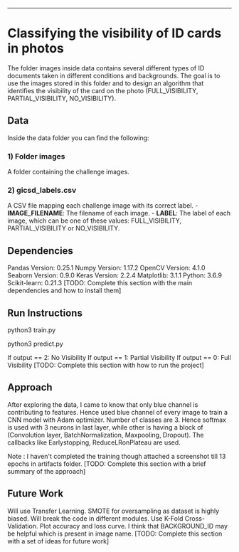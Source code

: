 ***


# Classifying the visibility of ID cards in photos

The folder images inside data contains several different types of ID documents taken in different conditions and backgrounds. The goal is to use the images stored in this folder and to design an algorithm that identifies the visibility of the card on the photo (FULL_VISIBILITY, PARTIAL_VISIBILITY, NO_VISIBILITY).

## Data

Inside the data folder you can find the following:

### 1) Folder images
A folder containing the challenge images.

### 2) gicsd_labels.csv
A CSV file mapping each challenge image with its correct label.
	- **IMAGE_FILENAME**: The filename of each image.
	- **LABEL**: The label of each image, which can be one of these values: FULL_VISIBILITY, PARTIAL_VISIBILITY or NO_VISIBILITY. 


## Dependencies

Pandas Version: 0.25.1
Numpy Version: 1.17.2
OpenCV Version: 4.1.0
Seaborn Version: 0.9.0
Keras Version: 2.2.4
Matplotlib: 3.1.1
Python: 3.6.9
Scikit-learn: 0.21.3
[TODO: Complete this section with the main dependencies and how to install them]

## Run Instructions

python3 train.py

python3 predict.py

If output == 2:
	No Visibility
If output == 1:
	Partial Visibility
If output == 0:
	Full Visibility
[TODO: Complete this section with how to run the project]

## Approach

After exploring the data, I came to know that only blue channel is contributing to features. Hence used blue channel of every image to train a CNN model with Adam optimizer. Number of classes are 3. Hence softmax is used with 3 neurons in last layer, while other is having a block of (Convolution layer, BatchNormalization, Maxpooling, Dropout).
The callbacks like Earlystopping, ReduceLRonPlateau are used.

Note : I haven't completed the training though attached a screenshot till 13 epochs in artifacts folder.
[TODO: Complete this section with a brief summary of the approach]

## Future Work

Will use Transfer Learning.
SMOTE for oversampling as dataset is highly biased.
Will break the code in different modules.
Use K-Fold Cross-Validation.
Plot accuracy and loss curve.
I think that BACKGROUND_ID may be helpful which is present in image name.
[TODO: Complete this section with a set of ideas for future work]